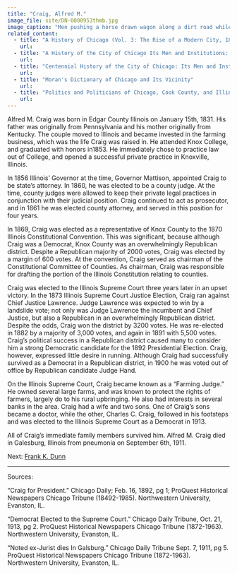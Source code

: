 ```yaml
---
title: "Craig, Alfred M."
image_file: site/DN-0000953thmb.jpg
image_caption: "Men pushing a horse drawn wagon along a dirt road while other men watch from the sidewalk."
related_content:
  - title: "A History of Chicago (Vol. 3: The Rise of a Modern City, 1871-1893)"
    url:
  - title: "A History of the City of Chicago Its Men and Institutions: Biographical Sketches of Leading Citizens"
    url:
  - title: "Centennial History of the City of Chicago: Its Men and Institutions"
    url:
  - title: "Moran's Dictionary of Chicago and Its Vicinity"
    url:
  - title: "Politics and Politicians of Chicago, Cook County, and Illinois 1787-1887"
    url:
---
```


Alfred M. Craig was born in Edgar County Illinois on January 15th, 1831. His father was originally from Pennsylvania and his mother originally from Kentucky. The couple moved to Illinois and became invested in the farming business, which was the life Craig was raised in. He attended Knox College, and graduated with honors in1853. He immediately chose to practice law out of College, and opened a successful private practice in Knoxville, Illinois.

In 1856 Illinois’ Governor at the time, Governor Mattison, appointed Craig to be state’s attorney. In 1860, he was elected to be a county judge. At the time, county judges were allowed to keep their private legal practices in conjunction with their judicial position. Craig continued to act as prosecutor, and in 1861 he was elected county attorney, and served in this position for four years.

In 1869, Craig was elected as a representative of Knox County to the 1870 Illinois Constitutional Convention. This was significant, because although Craig was a Democrat, Knox County was an overwhelmingly Republican district. Despite a Republican majority of 2000 votes, Craig was elected by a margin of 600 votes. At the convention, Craig served as chairman of the Constitutional Committee of Counties. As chairman, Craig was responsible for drafting the portion of the Illinois Constitution relating to counties.

Craig was elected to the Illinois Supreme Court three years later in an upset victory. In the 1873 Illinois Supreme Court Justice Election, Craig ran against Chief Justice Lawrence. Judge Lawrence was expected to win by a landslide vote; not only was Judge Lawrence the incumbent and Chief Justice, but also a Republican in an overwhelmingly Republican district. Despite the odds, Craig won the district by 3200 votes. He was re-elected in 1882 by a majority of 3,000 votes, and again in 1891 with 5,500 votes. Craig’s political success in a Republican district caused many to consider him a strong Democratic candidate for the 1892 Presidential Election. Craig, however, expressed little desire in running. Although Craig had successfully survived as a Democrat in a Republican district, in 1900 he was voted out of office by Republican candidate Judge Hand.

On the Illinois Supreme Court, Craig became known as a “Farming Judge.” He owned several large farms, and was known to protect the rights of farmers, largely do to his rural upbringing. He also had interests in several banks in the area. Craig had a wife and two sons. One of Craig’s sons became a doctor, while the other, Charles C. Craig, followed in his footsteps and was elected to the Illinois Supreme Court as a Democrat in 1913.

All of Craig’s immediate family members survived him. Alfred M. Craig died in Galesburg, Illinois from pneumonia on September 6th, 1911.

Next:  [Frank K. Dunn](/legal/judges/frankkdunn/)

---
Sources:

“Craig for President.” Chicago Daily; Feb. 16, 1892, pg 1; ProQuest Historical Newspapers Chicago Tribune (18492-1985). Northwestern University, Evanston, IL.

“Democrat Elected to the Supreme Court.” Chicago Daily Tribune, Oct. 21, 1913, pg 2. ProQuest Historical Newspapers Chicago Tribune (1872-1963). Northwestern University, Evanston, IL.

“Noted ex-Jurist dies In Galsburg.” Chicago Daily Tribune Sept. 7, 1911, pg 5. ProQuest Historical Newspapers Chicago Tribune (1872-1963). Northwestern University, Evanston, IL.
